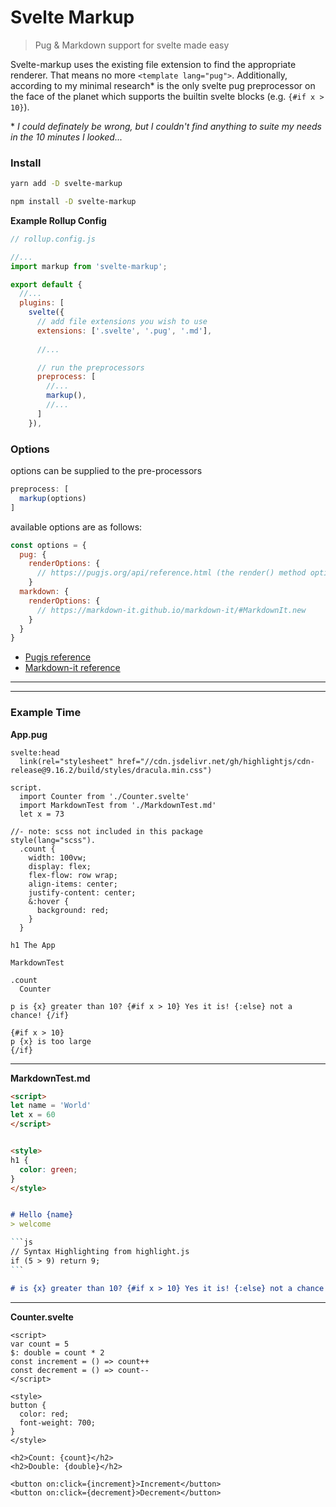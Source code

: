 # Svelte Markup
> Pug & Markdown support for svelte made easy

Svelte-markup uses the existing file extension to find the appropriate renderer. That means no more `<template lang="pug">`.
Additionally, according to my minimal research* is the only svelte pug preprocessor on the face of the planet which supports the builtin svelte blocks (e.g. `{#if x > 10}`).


\* _I could definately be wrong, but I couldn't find anything to suite my needs in the 10 minutes I looked..._


### Install 
```sh
yarn add -D svelte-markup
```
```sh
npm install -D svelte-markup
```

__Example Rollup Config__
```js
// rollup.config.js

//...
import markup from 'svelte-markup';

export default {
  //...
  plugins: [
    svelte({
      // add file extensions you wish to use
      extensions: ['.svelte', '.pug', '.md'],
      
      //...

      // run the preprocessors
      preprocess: [
        //... 
        markup(),
        //...
      ]
    }),
```


### Options
options can be supplied to the pre-processors
```js
preprocess: [
  markup(options)
]
```

available options are as follows:
```js
const options = {
  pug: {
    renderOptions: {
      // https://pugjs.org/api/reference.html (the render() method options)
    }
  markdown: {
    renderOptions: {
      // https://markdown-it.github.io/markdown-it/#MarkdownIt.new
    }
  }
}
```

- [Pugjs reference](https://pugjs.org/api/reference.html)
- [Markdown-it reference](https://markdown-it.github.io/markdown-it/#MarkdownIt.new)


---
---

### Example Time

__App.pug__
```pug
svelte:head
  link(rel="stylesheet" href="//cdn.jsdelivr.net/gh/highlightjs/cdn-release@9.16.2/build/styles/dracula.min.css")

script.
  import Counter from './Counter.svelte'
  import MarkdownTest from './MarkdownTest.md'
  let x = 73

//- note: scss not included in this package
style(lang="scss").
  .count {
    width: 100vw;
    display: flex;
    flex-flow: row wrap;
    align-items: center;
    justify-content: center;
    &:hover {
      background: red;
    }
  }

h1 The App

MarkdownTest 

.count
  Counter

p is {x} greater than 10? {#if x > 10} Yes it is! {:else} not a chance! {/if}

{#if x > 10}
p {x} is too large
{/if}
```

---

__MarkdownTest.md__
```md
<script>
let name = 'World'
let x = 60
</script>


<style>
h1 {
  color: green;
}
</style>


# Hello {name}
> welcome

‎`‎`‎`‎js
// Syntax Highlighting from highlight.js
if (5 > 9) return 9;
‎`‎`‎`‎

# is {x} greater than 10? {#if x > 10} Yes it is! {:else} not a chance! {/if}
```

---

__Counter.svelte__
```svelte
<script>
var count = 5
$: double = count * 2
const increment = () => count++
const decrement = () => count--
</script>

<style>
button {
  color: red;
  font-weight: 700;
}
</style>

<h2>Count: {count}</h2>
<h2>Double: {double}</h2>

<button on:click={increment}>Increment</button>
<button on:click={decrement}>Decrement</button>

```
